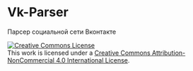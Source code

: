 # Vk-Parser
Парсер социальной сети Вконтакте


[![Creative Commons License](https://i.creativecommons.org/l/by-nc/4.0/88x31.png "Creative Commons License")](http://creativecommons.org/licenses/by-nc/4.0/)  
This work is licensed under a [Creative Commons Attribution-NonCommercial 4.0 International License](http://creativecommons.org/licenses/by-nc/4.0/).
